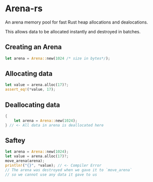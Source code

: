 # Arena-rs

An arena memory pool for fast Rust heap allocations and dealocations.

This allows data to be allocated instantly and destroyed in batches.

## Creating an Arena

```rust
let arena = Arena::new(1024 /* size in bytes*/);
```

## Allocating data

```rust
let value = arena.alloc(17)?;
assert_eq!(*value, 17);
```

## Deallocating data

```rust
{
    let arena = Arena::new(1024);
} // <- All data in arena is deallocated here
```

## Saftey

```rust
let arena = Arena::new(1024);
let value = arena.alloc(17)?;
move_arena(arena);
println!("{}", *value); // <- Compiler Error
// The arena was destroyed when we gave it to `move_arena`
// so we cannot use any data it gave to us
```
